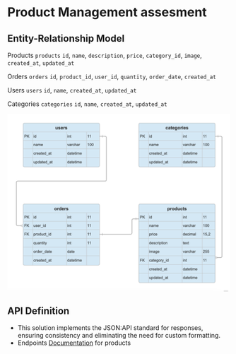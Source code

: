 # Product Management assesment

## Entity-Relationship Model

Products `products`
`id`, `name`, `description`, `price`, `category_id`, `image`, `created_at`, `updated_at`

Orders `orders`
`id`, `product_id`, `user_id`, `quantity`, `order_date`, `created_at`

Users `users`
`id`, `name`, `created_at`, `updated_at`

Categories `categories`
`id`, `name`, `created_at`, `updated_at`

![ERM Image](readme/MER.png "Entity-Relationship Model Image!")

## API Definition

- This solution implements the JSON:API standard for responses,
ensuring consistency and eliminating the need for custom formatting.
- Endpoints [Documentation](readme/api.yaml) for products

